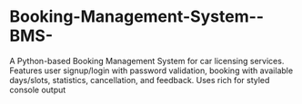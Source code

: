# Booking-Management-System--BMS-
A Python-based Booking Management System for car licensing services. Features user signup/login with password validation, booking with available days/slots, statistics, cancellation, and feedback. Uses rich for styled console output
